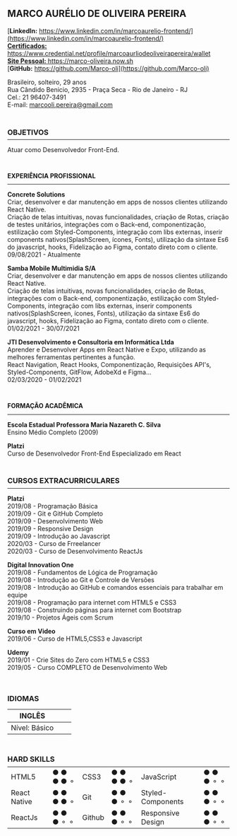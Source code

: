 ## **MARCO AURÉLIO DE OLIVEIRA PEREIRA**

[**LinkedIn:** https://www.linkedin.com/in/marcoaurelio-frontend/](https://www.linkedin.com/in/marcoaurelio-frontend/)<br>
[**Certificados:** https://www.credential.net/profile/marcoaurliodeoliveirapereira/wallet ](https://www.credential.net/profile/marcoaurliodeoliveirapereira/wallet)<br>
[**Site Pessoal:** https://marco-oliveira.now.sh ](https://marco-oliveira.now.sh)<br>
[**GitHub:** https://github.com/Marco-oli](https://github.com/Marco-oli)

Brasileiro, solteiro, 29 anos<br>
Rua Cândido Benicio, 2935 - Praça Seca - Rio de Janeiro - RJ<br>
Cel.: 21 96407-3491<br>
E-mail: marcooli.pereira@gmail.com<br>

<br>

### <p style="line-height:0">**OBJETIVOS**</p>

---

Atuar como Desenvolvedor Front-End.

<br>

#### <p style="line-height:0">**EXPERIÊNCIA PROFISSIONAL**</p>

---

**Concrete Solutions**<br>
Criar, desenvolver e dar manutenção em apps de nossos clientes utilizando React Native.<br>
Criação de telas intuitivas, novas funcionalidades, criação de Rotas, criação de testes unitários, integrações com o Back-end, componentização, estilização com Styled-Components, integração com libs externas, inserir components nativos(SplashScreen, ícones, Fonts), utilização da sintaxe Es6 do javascript, hooks, Fidelização ao Figma, contato direto com o cliente.<br>
09/08/2021 - Atualmente

**Samba Mobile Multimidia S/A**<br>
Criar, desenvolver e dar manutenção em apps de nossos clientes utilizando React Native.<br>
Criação de telas intuitivas, novas funcionalidades, criação de Rotas, integrações com o Back-end, componentização, estilização com Styled-Components, integração com libs externas, inserir components nativos(SplashScreen, ícones, Fonts), utilização da sintaxe Es6 do javascript, hooks, Fidelização ao Figma, contato direto com o cliente.<br>
01/02/2021 - 30/07/2021

**JTI Desenvolvimento e Consultoria em Informática Ltda**<br>
Aprender e Desenvolver Apps em React Native e Expo, utilizando as melhores ferramentas pertinentes a função.<br>
React Navigation, React Hooks, Componentização, Requisições API's, Styled-Components, GitFlow, AdobeXd e Figma...<br>
02/03/2020 - 01/02/2021

<br>

#### <p style="line-height:0">**FORMAÇÃO ACADÊMICA**</p>

---

**Escola Estadual Professora Maria Nazareth C. Silva**<br>
Ensino Médio Completo (2009)

**Platzi**<br>
Curso de Desenvolvedor Front-End Especializado em React

<br>

### <p style="line-height:0">**CURSOS EXTRACURRICULARES**</p>

---

**Platzi**<br>
2019/08 - Programação Básica<br>
2019/09 - Git e GitHub Completo<br>
2019/09 - Desenvolvimento Web<br>
2019/09 - Responsive Design<br>
2019/09 - Introdução ao Javascript<br>
2020/03 - Curso de Frreelancer<br>
2020/03 - Curso de Desenvolvimento ReactJs<br>

**Digital Innovation One**<br>
2019/08 - Fundamentos de Lógica de Programação <br>
2019/08 - Introdução ao Git e Controle de Versões<br>
2019/08 - Introdução ao GitHub e comandos essenciais para trabalhar em equipe<br>
2019/08 - Programação para internet com HTML5 e CSS3<br>
2019/08 - Construindo páginas para internet com Bootstrap<br>
2019/10 - Projetos Ágeis com Scrum<br>

**Curso em Video**<br>
2019/06 - Curso de HTML5,CSS3 e Javascript<br>

**Udemy**<br>
2019/01 - Crie Sites do Zero com HTML5 e CSS3 <br>
2019/05 - Curso COMPLETO de Desenvolvimento Web<br>

<br>

### <p style="line-height:1">**IDIOMAS**</p>

| INGLÊS        |     |     |
| ------------- | --- | --- |
| Nível: Básico |     |     |

<br>

### <p style="line-height:0">**HARD SKILLS**</p>

|              |           |        |           |                   |           |
| ------------ | --------- | ------ | --------- | ----------------- | --------- |
| HTML5        | ● ● ● ● ⚬ | CSS3   | ● ● ● ● ⚬ | JavaScript        | ● ● ● ⚬ ⚬ |
| React Native | ● ● ● ● ⚬ | Git    | ● ● ● ⚬ ⚬ | Styled-Components | ● ● ● ⚬ ⚬ |
| ReactJs      | ● ● ● ⚬ ⚬ | Github | ● ● ● ⚬ ⚬ | Responsive Design | ● ● ● ⚬ ⚬ |
